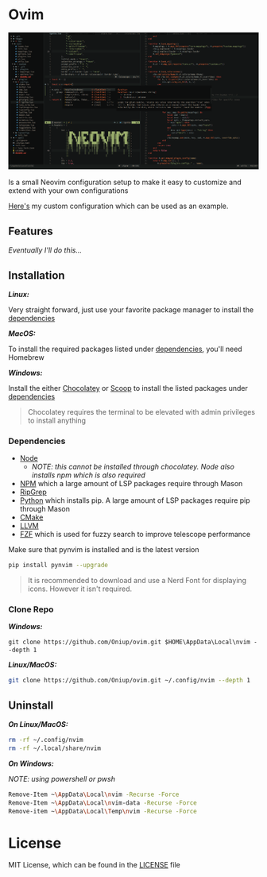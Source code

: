 <!-- TODO: Write a better README -->

# Ovim

![showcase_image](./images/showcase.png)

Is a small Neovim configuration setup to make it easy to customize and extend
with your own configurations

[Here's](https://github.com/Oniup/ovim-config.git) my custom configuration
which can be used as an example.

## Features

*Eventually I'll do this...*

## Installation

***Linux:***

Very straight forward, just use your favorite package manager to install the 
[dependencies](#Dependencies)

***MacOS:***

To install the required packages listed under [dependencies](#Dependencies),
you'll need Homebrew

***Windows:***

Install the either [Chocolatey](https://chocolatey.org/) or
[Scoop](https://scoop.sh/) to install the listed packages under
[dependencies](#Dependencies)

> Chocolatey requires the terminal to be elevated with admin privileges to
> install anything

### Dependencies

* [Node](https://nodejs.org/en)
  * *NOTE: this cannot be installed through chocolatey. Node also installs
    npm which is also required*
* [NPM](https://www.npmjs.com/) which a large amount of LSP packages require
  through Mason
* [RipGrep](https://github.com/BurntSushi/ripgrep)
* [Python](https://community.chocolatey.org/packages/python/3.11.4) which
  installs pip. A large amount of LSP packages require pip through Mason
* [CMake](https://cmake.org/)
* [LLVM]()
* [FZF](https://github.com/junegunn/fzf) which is used for fuzzy search to
  improve telescope performance

Make sure that pynvim is installed and is the latest version

```bash
pip install pynvim --upgrade
```

> It is recommended to download and use a Nerd Font for displaying icons. However
> it isn't required.

### Clone Repo

***Windows:***

```
git clone https://github.com/Oniup/ovim.git $HOME\AppData\Local\nvim --depth 1
```

***Linux/MacOS:***

```bash
git clone https://github.com/Oniup/ovim.git ~/.config/nvim --depth 1
```

## Uninstall

***On Linux/MacOS:***

```bash
rm -rf ~/.config/nvim
rm -rf ~/.local/share/nvim
```

***On Windows:***

*NOTE: using powershell or pwsh*

```bash
Remove-Item ~\AppData\Local\nvim -Recurse -Force
Remove-Item ~\AppData\Local\nvim-data -Recurse -Force
Remove-item ~\AppData\Local\Temp\nvim -Recurse -Force
```

# License

MIT License, which can be found in the [LICENSE](./LICENSE) file
